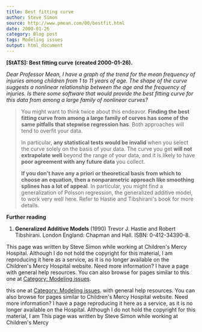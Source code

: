 ```yaml
---
title: Best fitting curve
author: Steve Simon
source: http://www.pmean.com/00/bestfit.html
date: 2000-01-26
category: Blog post
tags: Modeling issues
output: html_document
---
```

****[StATS]:** Best fitting curve** **(created
2000-01-26).**

*Dear Professor Mean, I have a graph of the trend for the mean frequency
of injuries among children from 1 to 11 years of age. The shape of the
curve suggests a nonlinear relationship between the age and the
frequency of injuries. Is there some software that would provide the
best fitting curve for this data from among a large family of nonlinear
curves?*

> You might want to think twice about this endeavor. **Finding the best
> fitting curve from among a large family of curves has some of the same
> pitfalls that stepwise regression has**. Both approaches will tend to
> overfit your data.
>
> In particular, **any statistical tests would be invalid** when you
> select the curve solely on the basis of your data. The curve you get
> **will not extrapolate well** beyond the range of your data, and it is
> likely to have **poor agreement with any future data** you collect.
>
> **If you don\'t have any a priori or theoretical basis from which to
> choose an equation, then a nonparametric approach like smoothing
> splines has a lot of appeal**. In particular, you might find a
> generalization of Poisson regression, the generalized additive model,
> to work very well here. Refer to Hastie and Tibshirani\'s book for
> more details.

**Further reading**

1.  **Generalized Additive Models** (1990) Trevor J. Hastie and Robert
    Tibshirani. London England: Chapman and Hall. ISBN: 0-412-34390-8.

This page was written by Steve Simon while working at Children\'s Mercy
Hospital. Although I do not hold the copyright for this material, I am
reproducing it here as a service, as it is no longer available on the
Children\'s Mercy Hospital website. Need more information? I have a page
with general help resources. You can also browse for pages similar to
this one at [Category: Modeling issues](../category/ModelingIssues.asp).
<!---More--->
this one at [Category: Modeling issues](../category/ModelingIssues.asp).
with general help resources. You can also browse for pages similar to
Children\'s Mercy Hospital website. Need more information? I have a page
reproducing it here as a service, as it is no longer available on the
Hospital. Although I do not hold the copyright for this material, I am
This page was written by Steve Simon while working at Children\'s Mercy

<!---Do not use
****[StATS]:** Best fitting curve** **(created
This page was written by Steve Simon while working at Children\'s Mercy
Hospital. Although I do not hold the copyright for this material, I am
reproducing it here as a service, as it is no longer available on the
Children\'s Mercy Hospital website. Need more information? I have a page
with general help resources. You can also browse for pages similar to
this one at [Category: Modeling issues](../category/ModelingIssues.asp).
--->


